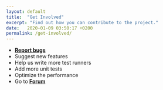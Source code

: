 ```yaml
---
layout: default
title:  "Get Involved"
excerpt: "Find out how you can contribute to the project."
date:   2020-01-09 03:50:17 +0200
permalink: /get-involved/
---
```

- [**Report bugs**](https://github.com/AutomateThePlanet/Meissa/issues)
- Suggest new features
- Help us write more test runners
- Add more unit tests
- Optimize the performance
- Go to [**Forum**](https://bellatrix.solutions/forums/forums/test/meissa-test-runner/)